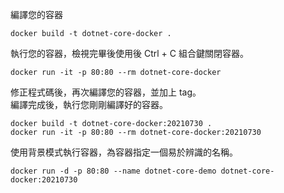 編譯您的容器
```
docker build -t dotnet-core-docker .
```

執行您的容器，檢視完畢後使用後 Ctrl + C 組合鍵關閉容器。
```
docker run -it -p 80:80 --rm dotnet-core-docker
```

修正程式碼後，再次編譯您的容器，並加上 tag。  
編譯完成後，執行您剛剛編譯好的容器。
```
docker build -t dotnet-core-docker:20210730 .
docker run -it -p 80:80 --rm dotnet-core-docker:20210730
```

使用背景模式執行容器，為容器指定一個易於辨識的名稱。
```
docker run -d -p 80:80 --name dotnet-core-demo dotnet-core-docker:20210730
```